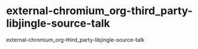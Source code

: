 external-chromium_org-third_party-libjingle-source-talk
=======================================================

external-chromium_org-third_party-libjingle-source-talk
